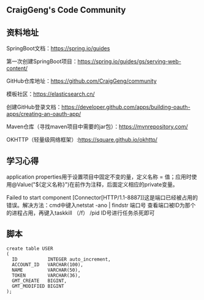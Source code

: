 ## CraigGeng's Code Community


## 资料地址
SpringBoot文档：https://spring.io/guides

第一次创建SpringBoot项目：https://spring.io/guides/gs/serving-web-content/

GitHub仓库地址：https://github.com/CraigGeng/community

模板社区：https://elasticsearch.cn/

创建GitHub登录文档：https://developer.github.com/apps/building-oauth-apps/creating-an-oauth-app/

Maven仓库（寻找maven项目中需要的jar包）：https://mvnrepository.com/

OKHTTP（轻量级网络框架）:https://square.github.io/okhttp/

## 学习心得

application properties用于设置项目中固定不变的量，定义名称 = 值；应用时使用@Value("${定义名称}")在前作为注释，后面定义相应的private变量。

Failed to start component [Connector[HTTP/1.1-8887]]这是端口已经被占用的错误。解决方法：cmd中键入netstat -ano | findstr 端口号      查看端口被ID为那个的进程占用，再键入taskkill （/f） /pid  ID号进行任务杀死即可

## 脚本

``` 
create table USER
(
  ID           INTEGER auto_increment,
  ACCOUNT_ID   VARCHAR(100),
  NAME         VARCHAR(50),
  TOKEN        VARCHAR(36),
  GMT_CREATE   BIGINT,
  GMT_MODIFIED BIGINT
);
```